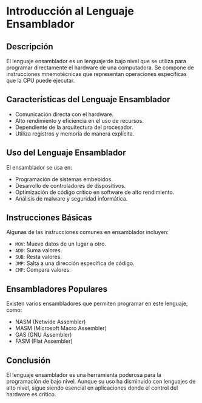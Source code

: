 # Introducción al Lenguaje Ensamblador

## Descripción
El lenguaje ensamblador es un lenguaje de bajo nivel que se utiliza para programar directamente el hardware de una computadora. Se compone de instrucciones mnemotécnicas que representan operaciones específicas que la CPU puede ejecutar.

## Características del Lenguaje Ensamblador
- Comunicación directa con el hardware.
- Alto rendimiento y eficiencia en el uso de recursos.
- Dependiente de la arquitectura del procesador.
- Utiliza registros y memoria de manera explícita.

## Uso del Lenguaje Ensamblador
El ensamblador se usa en:
- Programación de sistemas embebidos.
- Desarrollo de controladores de dispositivos.
- Optimización de código crítico en software de alto rendimiento.
- Análisis de malware y seguridad informática.

## Instrucciones Básicas
Algunas de las instrucciones comunes en ensamblador incluyen:
- `MOV`: Mueve datos de un lugar a otro.
- `ADD`: Suma valores.
- `SUB`: Resta valores.
- `JMP`: Salta a una dirección específica de código.
- `CMP`: Compara valores.

## Ensambladores Populares
Existen varios ensambladores que permiten programar en este lenguaje, como:
- NASM (Netwide Assembler)
- MASM (Microsoft Macro Assembler)
- GAS (GNU Assembler)
- FASM (Flat Assembler)

## Conclusión
El lenguaje ensamblador es una herramienta poderosa para la programación de bajo nivel. Aunque su uso ha disminuido con lenguajes de alto nivel, sigue siendo esencial en aplicaciones donde el control del hardware es crítico.



